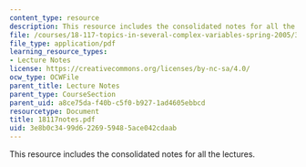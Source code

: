 ```yaml
---
content_type: resource
description: This resource includes the consolidated notes for all the lectures.
file: /courses/18-117-topics-in-several-complex-variables-spring-2005/3e8b0c3499d6226959485ace042cdaab_18117notes.pdf
file_type: application/pdf
learning_resource_types:
- Lecture Notes
license: https://creativecommons.org/licenses/by-nc-sa/4.0/
ocw_type: OCWFile
parent_title: Lecture Notes
parent_type: CourseSection
parent_uid: a8ce75da-f40b-c5f0-b927-1ad4605ebbcd
resourcetype: Document
title: 18117notes.pdf
uid: 3e8b0c34-99d6-2269-5948-5ace042cdaab
---
```

This resource includes the consolidated notes for all the lectures.